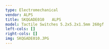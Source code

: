```yaml
---
type: Electromechanical
vendor: ALPS
title: SKQGADE010　　ALPS
model: Tactile Switches 5.2x5.2x1.5mm 260gf
left-cols: []
right-cols: []
img: SKQGADE010.JPG
---
```

